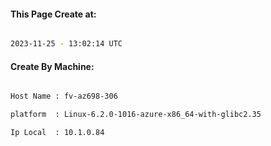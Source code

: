 
   
#### This Page Create at:

```bash

2023-11-25 - 13:02:14 UTC

```

#### Create By Machine:

```bash

Host Name : fv-az698-306

platform  : Linux-6.2.0-1016-azure-x86_64-with-glibc2.35

Ip Local  : 10.1.0.84

```

